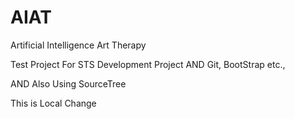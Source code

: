 # AIAT
Artificial Intelligence Art Therapy

Test Project For STS Development Project AND Git, BootStrap etc.,

AND Also Using SourceTree

This is Local Change